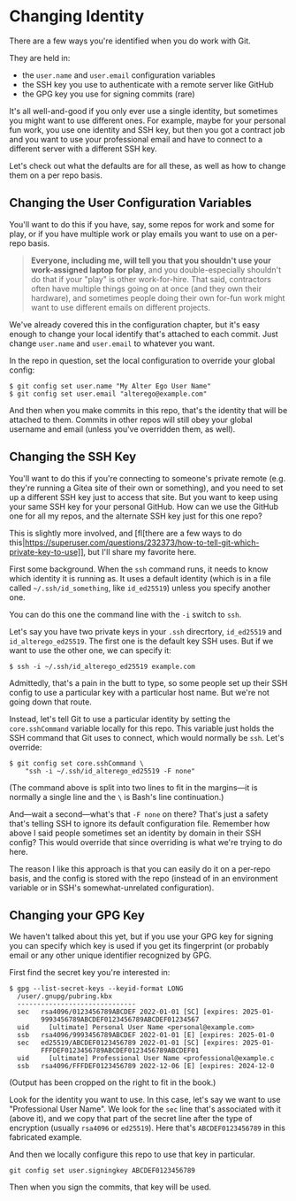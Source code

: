 # Changing Identity

There are a few ways you're identified when you do work with Git.

They are held in:

* the `user.name` and `user.email` configuration variables
* the SSH key you use to authenticate with a remote server like GitHub
* the GPG key you use for signing commits (rare)

It's all well-and-good if you only ever use a single identity, but
sometimes you might want to use different ones. For example, maybe for
your personal fun work, you use one identity and SSH key, but then you
got a contract job and you want to use your professional email and have
to connect to a different server with a different SSH key.

Let's check out what the defaults are for all these, as well as how to
change them on a per repo basis.

## Changing the User Configuration Variables

You'll want to do this if you have, say, some repos for work and some for
play, or if you have multiple work or play emails you want to use
on a per-repo basis.

> **Everyone, including me, will tell you that you shouldn't use your
> work-assigned laptop for play**, and you double-especially shouldn't
> do that if your "play" is other work-for-hire. That said, contractors
> often have multiple things going on at once (and they own their
> hardware), and sometimes people doing their own for-fun work might
> want to use different emails on different projects.

We've already covered this in the configuration chapter, but it's easy
enough to change your local identify that's attached to each commit.
Just change `user.name` and `user.email` to whatever you want.

In the repo in question, set the local configuration to override your
global config:

``` {.default}
$ git config set user.name "My Alter Ego User Name"
$ git config set user.email "alterego@example.com"
```

And then when you make commits in this repo, that's the identity that
will be attached to them. Commits in other repos will still obey your
global username and email (unless you've overridden them, as well).

## Changing the SSH Key

You'll want to do this if you're connecting to someone's private remote
(e.g. they're running a Gitea site of their own or something), and you
need to set up a different SSH key just to access that site. But you
want to keep using your same SSH key for your personal GitHub. How can
we use the GitHub one for all my repos, and the alternate SSH key just
for this one repo?

This is slightly more involved, and [fl[there are a few ways to do
this|https://superuser.com/questions/232373/how-to-tell-git-which-private-key-to-use]],
but I'll share my favorite here.

First some background. When the `ssh` command runs, it needs to know
which identity it is running as. It uses a default identity (which is
in a file called `~/.ssh/id_something`, like `id_ed25519`) unless you
specify another one.

You can do this one the command line with the `-i` switch to `ssh`.

Let's say you have two private keys in your `.ssh` direcrtory,
`id_ed25519` and `id_alterego_ed25519`. The first one is the default key
SSH uses. But if we want to use the other one, we can specify it:

``` {.default}
$ ssh -i ~/.ssh/id_alterego_ed25519 example.com
```

Admittedly, that's a pain in the butt to type, so some people set up
their SSH config to use a particular key with a particular host name.
But we're not going down that route.

Instead, let's tell Git to use a particular identity by setting the
`core.sshCommand` variable locally for this repo. This variable just
holds the SSH command that Git uses to connect, which would normally be
`ssh`. Let's override:

``` {.default}
$ git config set core.sshCommand \
    "ssh -i ~/.ssh/id_alterego_ed25519 -F none"
```

(The command above is split into two lines to fit in the margins—it is
normally a single line and the `\` is Bash's line continuation.)

And—wait a second—what's that `-F none` on there? That's just a safety
that's telling SSH to ignore its default configuration file. Remember
how above I said people sometimes set an identity by domain in their SSH
config? This would override that since overriding is what we're trying
to do here.

The reason I like this approach is that you can easily do it on a
per-repo basis, and the config is stored with the repo (instead of in an
environment variable or in SSH's somewhat-unrelated configuration).

## Changing your GPG Key

We haven't talked about this yet, but if you use your GPG key for
signing you can specify which key is used if you get its fingerprint (or
probably email or any other unique identifier recognized by GPG.

First find the secret key you're interested in:

``` {.default}
$ gpg --list-secret-keys --keyid-format LONG
  /user/.gnupg/pubring.kbx
  ------------------------------
  sec   rsa4096/0123456789ABCDEF 2022-01-01 [SC] [expires: 2025-01-
        9993456789ABCDEF0123456789ABCDEF01234567
  uid     [ultimate] Personal User Name <personal@example.com>
  ssb   rsa4096/9993456789ABCDEF 2022-01-01 [E] [expires: 2025-01-0
  sec   ed25519/ABCDEF0123456789 2022-01-01 [SC] [expires: 2025-01-
        FFFDEF0123456789ABCDEF0123456789ABCDEF01
  uid     [ultimate] Professional User Name <professional@example.c
  ssb   rsa4096/FFFDEF0123456789 2022-12-06 [E] [expires: 2024-12-0
```

(Output has been cropped on the right to fit in the book.)

Look for the identity you want to use. In this case, let's say we want
to use "Professional User Name". We look for the `sec` line that's
associated with it (above it), and we copy that part of the secret line
after the type of encryption (usually `rsa4096` or `ed25519`). Here
that's `ABCDEF0123456789` in this fabricated example.

And then we locally configure this repo to use that key in particular.

``` {.default}
git config set user.signingkey ABCDEF0123456789
```

Then when you sign the commits, that key will be used.

